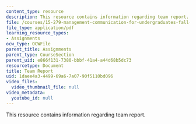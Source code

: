 ```yaml
---
content_type: resource
description: This resource contains information regarding team report.
file: /courses/15-279-management-communication-for-undergraduates-fall-2012/1daee4a3449969a67a0790f5110bd096_MIT15_279F12_team_report.pdf
file_type: application/pdf
learning_resource_types:
- Assignments
ocw_type: OCWFile
parent_title: Assignments
parent_type: CourseSection
parent_uid: e866f131-7380-bbbf-41a4-a44d68b5dc73
resourcetype: Document
title: Team Report
uid: 1daee4a3-4499-69a6-7a07-90f5110bd096
video_files:
  video_thumbnail_file: null
video_metadata:
  youtube_id: null
---
```

This resource contains information regarding team report.

